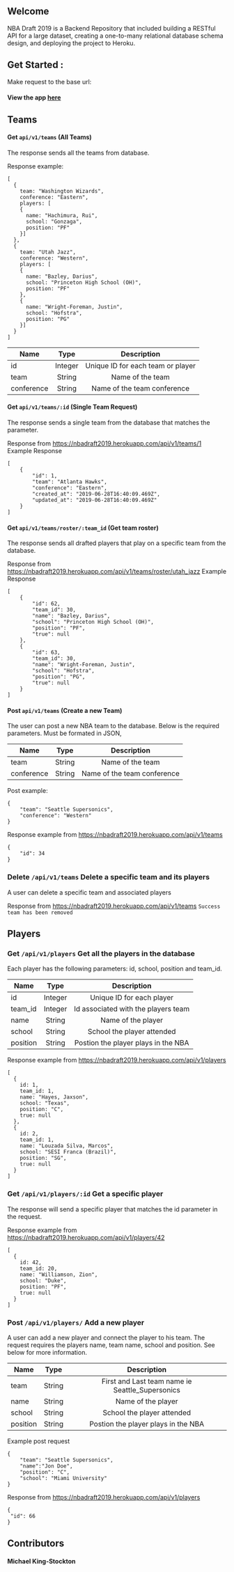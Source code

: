 ## Welcome 
NBA Draft 2019 is a Backend Repository that included building a RESTful API for a large dataset, creating a one-to-many relational database schema design, and deploying the project to Heroku.

## Get Started : 

Make request to the base url:

#### View the app [here](https://nbadraft2019.herokuapp.com/)

## Teams

#### Get ```api/v1/teams``` (All Teams)

The response sends all the teams from database. 

Response example:

```  
[ 
  {
    team: "Washington Wizards",
    conference: "Eastern",
    players: [
    { 
      name: "Hachimura, Rui",
      school: "Gonzaga",
      position: "PF"
    }]
  },
  {
    team: "Utah Jazz",
    conference: "Western",
    players: [
    { 
      name: "Bazley, Darius", 
      school: "Princeton High School (OH)",
      position: "PF"
    }, 
    { 
      name: "Wright-Foreman, Justin",
      school: "Hofstra",
      position: "PG"
    }]
  }
] 
```

| Name | Type | Description |
| ---- |:----:|:-----------:|
| id | Integer | Unique ID for each team or player |
| team | String | Name of the team |
| conference | String | Name of the team conference |

#### Get ```api/v1/teams/:id``` (Single Team Request)

The response sends a single team from the database that matches the parameter.

Response from https://nbadraft2019.herokuapp.com/api/v1/teams/1 
Example Response

```
[
    {
        "id": 1,
        "team": "Atlanta Hawks",
        "conference": "Eastern",
        "created_at": "2019-06-28T16:40:09.469Z",
        "updated_at": "2019-06-28T16:40:09.469Z"
    }
]
```

#### Get ```api/v1/teams/roster/:team_id``` (Get team roster)

The response sends all drafted players that play on a specific team from the database.

Response from https://nbadraft2019.herokuapp.com/api/v1/teams/roster/utah_jazz 
Example Response
```
[
    {
        "id": 62,
        "team_id": 30,
        "name": "Bazley, Darius",
        "school": "Princeton High School (OH)",
        "position": "PF",
        "true": null
    },
    {
        "id": 63,
        "team_id": 30,
        "name": "Wright-Foreman, Justin",
        "school": "Hofstra",
        "position": "PG",
        "true": null
    }
]
```

#### Post ```api/v1/teams``` (Create a new Team)

The user can post a new NBA team to the database. Below is the required parameters. Must be formated in JSON,

| Name | Type | Description |
| ---- |:----:|:-----------:|
| team | String | Name of the team |
| conference | String | Name of the team conference |

Post example:
```
{ 
	"team": "Seattle Supersonics",
	"conference": "Western"
}
```

Response example from https://nbadraft2019.herokuapp.com/api/v1/teams 

```
{
    "id": 34
}
```

### Delete ```/api/v1/teams``` Delete a specific team and its players

A user can delete a specific team and associated players

Response from https://nbadraft2019.herokuapp.com/api/v1/teams 
```Success team has been removed```

## Players

### Get ```/api/v1/players``` Get all the players in the database

Each player has the following parameters: id, school, position and team_id.

| Name | Type | Description |
| ---- |:----:|:-----------:|
| id | Integer | Unique ID for each player |
| team_id | Integer | Id associated with the players team |
| name | String | Name of the player |
| school | String | School the player attended |
| position | String | Postion the player plays in the NBA |

Response example from https://nbadraft2019.herokuapp.com/api/v1/players 

```
[
  {
    id: 1,
    team_id: 1,
    name: "Hayes, Jaxson",
    school: "Texas",
    position: "C",
    true: null
  },
  {
    id: 2,
    team_id: 1,
    name: "Louzada Silva, Marcos",
    school: "SESI Franca (Brazil)",
    position: "SG",
    true: null
  }
]
```

### Get ```/api/v1/players/:id``` Get a specific player

The response will send a specific player that matches the id parameter in the request.

Response example from https://nbadraft2019.herokuapp.com/api/v1/players/42

```
[
  {
    id: 42,
    team_id: 20,
    name: "Williamson, Zion",
    school: "Duke",
    position: "PF",
    true: null
  }
]
```

### Post ```/api/v1/players/``` Add a new player

A user can add a new player and connect the player to his team.
The request requires the players name, team name, school and position.
See below for more information.

| Name | Type | Description |
| ---- |:----:|:-----------:|
| team | String | First and Last team name ie Seattle_Supersonics |
| name | String | Name of the player |
| school | String | School the player attended |
| position | String | Postion the player plays in the NBA |

Example post request 
```
{
    "team": "Seattle Supersonics",
    "name":"Jon Doe",
    "position": "C",
    "school": "Miami University"
}
```

Response from  https://nbadraft2019.herokuapp.com/api/v1/players

``` 
{
 "id": 66
}
```

## Contributors

#### Michael King-Stockton